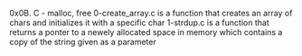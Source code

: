 0x0B. C - malloc, free
0-create_array.c is a function that creates an array of chars and initializes it with a specific char
1-strdup.c is a function that returns a ponter to a newely allocated space in memory which contains a copy of the string given as a parameter

